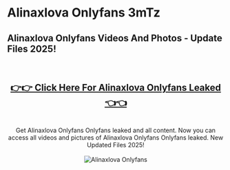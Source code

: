 # Alinaxlova Onlyfans 3mTz

<h2>Alinaxlova Onlyfans Videos And Photos - Update Files 2025!</h2>
<br>
<div align="center">
<h2><a href="https://213.232.235.80/live/video.php?q=alinaxlova-onlyfans" rel="nofollow">👉👉 Click Here For Alinaxlova Onlyfans Leaked 👈👈</a></h2>

<br>
Get Alinaxlova Onlyfans Onlyfans leaked and all content. Now you can access all videos and pictures of Alinaxlova Onlyfans Onlyfans leaked. New Updated Files 2025!
<br>
<br>
<a href="https://213.232.235.80/live/video.php?q=alinaxlova-onlyfans" rel="nofollow" data-target="animated-image.originalLink"><img src="https://i.imgur.com/dJHk4Zq.gif" alt="Alinaxlova Onlyfans" style="max-width: 100%; display: inline-block;" data-target="animated-image.originalImage"></a>
</div>
<br>